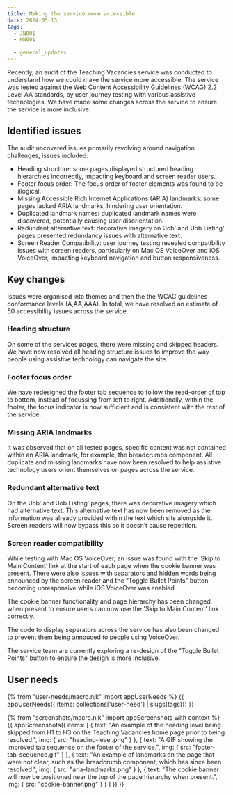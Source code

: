```yaml
---
title: Making the service more accessible
date: 2024-05-13
tags:
  - JN001
  - HN001
  
  - general_updates
--- 
```


Recently, an audit of the Teaching Vacancies service was conducted to understand how we could make the service more accessible. The service was tested against the Web Content Accessibility Guidelines (WCAG) 2.2 Level AA standards, by user journey testing with various assistive technologies. We have made some changes across the service to ensure the service is more inclusive.

## Identified issues

The audit uncovered issues primarily revolving around navigation challenges, issues included:

- Heading structure: some pages displayed structured heading hierarchies incorrectly, impacting keyboard and screen reader users.
- Footer focus order: The focus order of footer elements was found to be illogical.
- Missing Accessible Rich Internet Applications (ARIA) landmarks: some pages lacked ARIA landmarks, hindering user orientation.
- Duplicated landmark names: duplicated landmark names were discovered, potentially causing user disorientation.
- Redundant alternative text: decorative imagery on 'Job' and 'Job Listing' pages presented redundancy issues with alternative text.
- Screen Reader Compatibility: user journey testing revealed compatibility issues with screen readers, particularly on Mac OS VoiceOver and iOS VoiceOver, impacting keyboard navigation and button responsiveness.

## Key changes

Issues were organised into themes and then the the WCAG guidelines conformance levels (A,AA,AAA). In total, we have resolved an estimate of 50 accessibility issues across the service.

### Heading structure

On some of the services pages, there were missing and skipped headers. We have now resolved all heading structure issues to improve the way people using assistive technology can navigate the site.

### Footer focus order

We have redesigned the footer tab sequence to follow the read-order of top to bottom, instead of focussing from left to right. Additionally, within the footer, the focus indicator is now sufficient and is consistent with the rest of the service.

### Missing ARIA landmarks

It was observed that on all tested pages, specific content was not contained within an ARIA landmark, for example, the breadcrumbs component. All duplicate and missing landmarks have now been resolved to help assistive technology users orient themselves on pages across the service.

### Redundant alternative text

On the ‘Job’ and ‘Job Listing’ pages, there was decorative imagery which had alternative text. This alternative text has now been removed as the information was already provided within the text which sits alongside it. Screen readers will now bypass this so it doesn’t cause repetition. 

### Screen reader compatibility

While testing with Mac OS VoiceOver, an issue was found with the ‘Skip to Main Content’ link at the start of each page when the cookie banner was present. There were also issues with separators and hidden words being announced by the screen reader and the “Toggle Bullet Points” button becoming unresponsive while iOS VoiceOver was enabled.

The cookie banner functionality and page hierarchy has been changed when present to ensure users can now use the 'Skip to Main Content' link correctly. 

The code to display separators across the service has also been changed to prevent them being annouced to people using VoiceOver.

The service team are currently exploring a re-design of the "Toggle Bullet Points" button to ensure the design is more inclusive.

## User needs

{% from "user-needs/macro.njk" import appUserNeeds %}
{{ appUserNeeds({ items: collections['user-need'] | slugs(tags)}) }}

{% from "screenshots/macro.njk" import appScreenshots with context %}
{{ appScreenshots({
  items: [
  {
    text: "An example of the heading level being skipped from H1 to H3 on the Teaching Vacancies home page prior to being resolved.",
    img: { src: "heading-level.png" }
  },
  {
    text: "A GIF showing the improved tab sequence on the footer of the service.",
    img: { src: "footer-tab-sequence.gif" }
  },
  {
    text: "An example of landmarks on the page that were not clear, such as the breadcrumb component, which has since been resolved.",
    img: { src: "aria-landmarks.png" }
  },
  {
    text: "The cookie banner will now be positioned near the top of the page hierarchy when present.",
    img: { src: "cookie-banner.png" }
  }
  ]
}) }}

